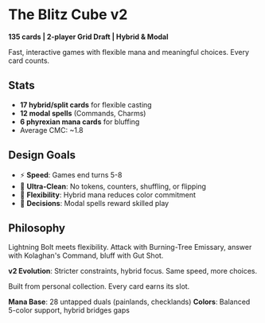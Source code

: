 # The Blitz Cube v2

**135 cards | 2-player Grid Draft | Hybrid & Modal**

Fast, interactive games with flexible mana and meaningful choices. Every card counts.

## Stats
- **17 hybrid/split cards** for flexible casting
- **12 modal spells** (Commands, Charms)
- **6 phyrexian mana cards** for bluffing
- Average CMC: ~1.8

## Design Goals
- ⚡ **Speed**: Games end turns 5-8
- 🎴 **Ultra-Clean**: No tokens, counters, shuffling, or flipping
- 🔀 **Flexibility**: Hybrid mana reduces color commitment
- 🧠 **Decisions**: Modal spells reward skilled play

## Philosophy

Lightning Bolt meets flexibility. Attack with Burning-Tree Emissary, answer with Kolaghan's Command, bluff with Gut Shot.

**v2 Evolution**: Stricter constraints, hybrid focus. Same speed, more choices.

Built from personal collection. Every card earns its slot.

**Mana Base**: 28 untapped duals (painlands, checklands)
**Colors**: Balanced 5-color support, hybrid bridges gaps
